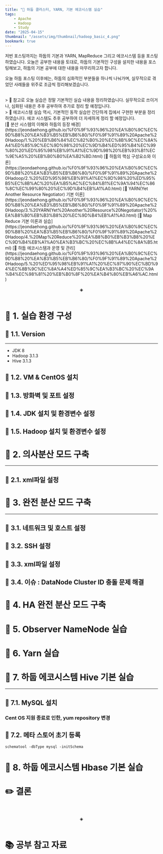 ```yaml
---
title: "📘 하둡 클러스터, YARN, 기본 에코시스템 실습"
tags:
    - Apache
    - Hadoop
    - Study
date: "2025-04-15"
thumbnail: "/assets/img/thumbnail/hadoop_basic_4.png"
bookmark: true
---
```


저번 포스팅까지는 하둡의 기본과 YARN, MapReduce 그리고 에코시스템 등을 포스팅하였습니다.
오늘은 공부한 내용을 토대로, 하둡의 기본적인 구성을 설치한 내용을 포스팅해보고, 하둡의 기본 공부에 대한 내용을 마무리하고자 합니다.

오늘 하둡 포스팅 이후에는, 하둡의 심화적인 부분들을 하나씩 나눠가며, 실무적으로 겪었던 사례들을 위주로 조금씩 정리해보겠습니다.

<br>
> 📌 참고로 오늘 실습은 정말 기본적인 실습 내용을 정리하였습니다. 실무적으로 쓰이거나, 심화된 내용은 추후 공부하여 추가로 정리 할 예정입니다.

<br>
> 📌 에코시스템 실습 역시, 기본적인 동작 실습만 간단하게 집에서 구현한 부분을 정리하였습니다. 에코 시스템도 추후 공부하여 더 자세하게 정리 할 예정입니다.

<br>
[📘 분산 시스템의 이해와 하둡의 등장 배경](https://jeondaehong.github.io/%F0%9F%93%96%20%EA%B0%9C%EC%9D%B8%20%EA%B3%B5%EB%B6%80/%F0%9F%91%89%20Apache%20Hadoop/1.%20%EB%B6%84%EC%82%B0%20%EC%8B%9C%EC%8A%A4%ED%85%9C%EC%9D%98%20%EC%9D%B4%ED%95%B4%EC%99%80%20%ED%95%98%EB%91%A1%EC%9D%98%20%EB%93%B1%EC%9E%A5%20%EB%B0%B0%EA%B2%BD.html)
[📘 하둡의 핵심 구성요소와 이론](https://jeondaehong.github.io/%F0%9F%93%96%20%EA%B0%9C%EC%9D%B8%20%EA%B3%B5%EB%B6%80/%F0%9F%91%89%20Apache%20Hadoop/2.%20%ED%95%98%EB%91%A1%EC%9D%98%20%ED%95%B5%EC%8B%AC%20%EA%B5%AC%EC%84%B1%EC%9A%94%EC%86%8C%EC%99%80%20%EC%9D%B4%EB%A1%A0.html)
[📘 YARN(Yet Another Resource Negotiator) 기본 이론](https://jeondaehong.github.io/%F0%9F%93%96%20%EA%B0%9C%EC%9D%B8%20%EA%B3%B5%EB%B6%80/%F0%9F%91%89%20Apache%20Hadoop/3.%20YARN(Yet%20Another%20Resource%20Negotiator)%20%EA%B8%B0%EB%B3%B8%20%EC%9D%B4%EB%A1%A0.html)
[📘 Map Reduce 기본 이론과 실습](https://jeondaehong.github.io/%F0%9F%93%96%20%EA%B0%9C%EC%9D%B8%20%EA%B3%B5%EB%B6%80/%F0%9F%91%89%20Apache%20Hadoop/4.%20Map%20Reduce%20%EA%B8%B0%EB%B3%B8%20%EC%9D%B4%EB%A1%A0%EA%B3%BC%20%EC%8B%A4%EC%8A%B5.html)
[📘 하둡 에코시스템과 운영 및 관리](https://jeondaehong.github.io/%F0%9F%93%96%20%EA%B0%9C%EC%9D%B8%20%EA%B3%B5%EB%B6%80/%F0%9F%91%89%20Apache%20Hadoop/5.%20%ED%95%98%EB%91%A1%20%EC%97%90%EC%BD%94%EC%8B%9C%EC%8A%A4%ED%85%9C%EA%B3%BC%20%EC%9A%B4%EC%98%81%20%EB%B0%8F%20%EA%B4%80%EB%A6%AC.html)



<br>
<br>
<div align="center">◈</div>
<br>

# 🐘 1. 실습 환경 구성

## 🐘 1.1. Version
---
- JDK 8
- Hadoop 3.1.3
- Hive 3.1.3

## 🐘 1.2. VM & CentOS 설치

## 🐘 1.3. 방화벽 및 포트 설정

## 🐘 1.4. JDK 설치 및 환경변수 설정

## 🐘 1.5. Hadoop 설치 및 환경변수 설정




# 🐘 2. 의사분산 모드 구축
---

## 🐘 2.1. xml파일 설정




# 🐘 3. 완전 분산 모드 구축
---

## 🐘 3.1. 네트워크 및 호스트 설정

## 🐘 3.2. SSH 설정

## 🐘 3.3. xml파일 설정

## 🐘 3.4. 이슈 : DataNode Cluster ID 충돌 문제 해결





# 🐘 4. HA 완전 분산 모드 구축


# 🐘 5. Observer NameNode 실습


# 🐘 6. Yarn 실습



# 🐘 7. 하둡 에코시스템 Hive 기본 실습
---
## 🐘 7.1. MySQL 설치

### Cent OS 지원 종료로 인한, yum repository 변경

## 🐘 7.2. 메타 스토어 초기 등록

`schematool -dbType mysql -initSchema`


# 🐘 8. 하둡 에코시스템 Hbase 기본 실습



# ✏️ 결론

<br>
<br>
<div align="center">◈</div>
<br>

# 📚 공부 참고 자료